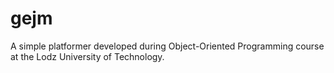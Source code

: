 # gejm
A simple platformer developed during Object-Oriented Programming course at the Lodz University of Technology.
